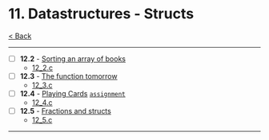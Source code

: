# 11. Datastructures - Structs

[< Back](../README.md)

---

- [ ] **12.2** - [Sorting an array of books](./12_2.md)
  - [12_2.c](./12_2.c)
- [ ] **12.3** - [The function tomorrow](./12_3.md)
  - [12_3.c](./12_3.c)
- [ ] **12.4** - [Playing Cards](./12_4.md) [`assignment`](../assignments/assignment_11.md)
  - [12_4.c](./12_4.c)
- [ ] **12.5** - [Fractions and structs](./12_5.md)
  - [12_5.c](./12_5.c)

---
